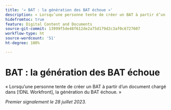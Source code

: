 ```yaml
---
title: '« BAT : la génération des BAT échoue »'
description: « Lorsqu’une personne tente de créer un BAT à partir d’un document chargé dans Workfront, la génération du BAT échoue. »
hidefromtoc: true
feature: Digital Content and Documents
source-git-commit: 13999f5de48f612de2a75d179d2c3af0c6727607
workflow-type: ht
source-wordcount: '51'
ht-degree: 100%

---
```



# BAT : la génération des BAT échoue

<!--Wf and WFP TOCs-->

« Lorsqu’une personne tente de créer un BAT à partir d’un document chargé dans [!DNL Workfront], la génération du BAT échoue. »

_Premier signalement le 28 juillet 2023._

